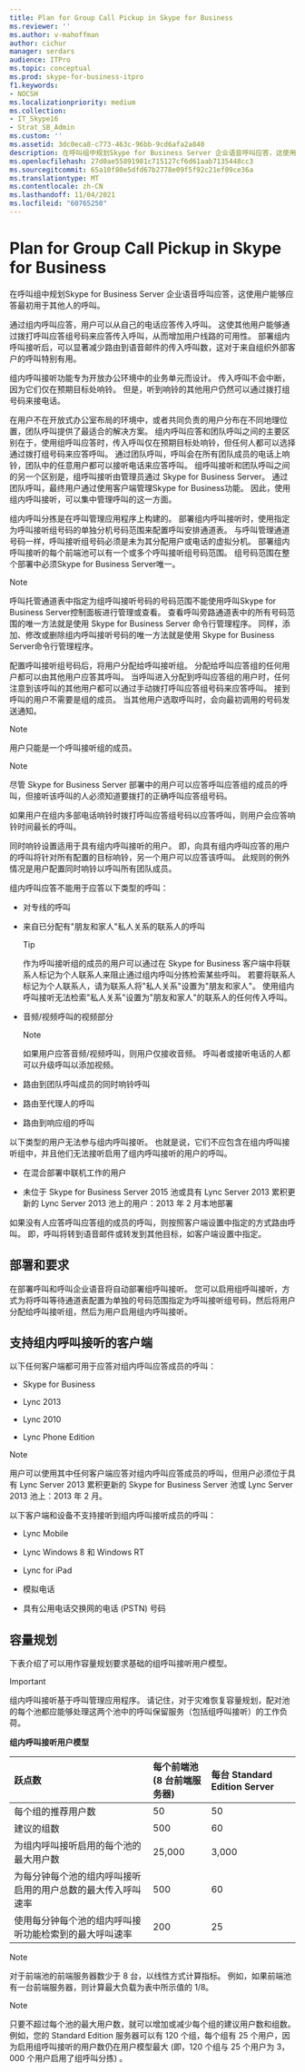 ```yaml
---
title: Plan for Group Call Pickup in Skype for Business
ms.reviewer: ''
ms.author: v-mahoffman
author: cichur
manager: serdars
audience: ITPro
ms.topic: conceptual
ms.prod: skype-for-business-itpro
f1.keywords:
- NOCSH
ms.localizationpriority: medium
ms.collection:
- IT_Skype16
- Strat_SB_Admin
ms.custom: ''
ms.assetid: 3dc0eca8-c773-463c-96bb-9cd6afa2a840
description: 在呼叫组中规划Skype for Business Server 企业语音呼叫应答，这使用户能够应答最初用于其他人的呼叫。
ms.openlocfilehash: 27d0ae55891981c715127cf6d61aab7135448cc3
ms.sourcegitcommit: 65a10f80e5dfd67b2778e09f5f92c21ef09ce36a
ms.translationtype: MT
ms.contentlocale: zh-CN
ms.lasthandoff: 11/04/2021
ms.locfileid: "60765250"
---
```

# <a name="plan-for-group-call-pickup-in-skype-for-business"></a>Plan for Group Call Pickup in Skype for Business
 
在呼叫组中规划Skype for Business Server 企业语音呼叫应答，这使用户能够应答最初用于其他人的呼叫。
  
通过组内呼叫应答，用户可以从自己的电话应答传入呼叫。 这使其他用户能够通过拨打呼叫应答组号码来应答传入呼叫，从而增加用户线路的可用性。 部署组内呼叫接听后，可以显著减少路由到语音邮件的传入呼叫数，这对于来自组织外部客户的呼叫特别有用。
  
组内呼叫接听功能专为开放办公环境中的业务单元而设计。 传入呼叫不会中断，因为它们仅在预期目标处响铃。 但是，听到响铃的其他用户仍然可以通过拨打组号码来接电话。 
  
在用户不在开放式办公室布局的环境中，或者共同负责的用户分布在不同地理位置，团队呼叫提供了最适合的解决方案。 组内呼叫应答和团队呼叫之间的主要区别在于，使用组呼叫应答时，传入呼叫仅在预期目标处响铃，但任何人都可以选择通过拨打组号码来应答呼叫。 通过团队呼叫，呼叫会在所有团队成员的电话上响铃，团队中的任意用户都可以接听电话来应答呼叫。 组呼叫接听和团队呼叫之间的另一个区别是，组呼叫接听由管理员通过 Skype for Business Server。 通过团队呼叫，最终用户通过使用客户端管理Skype for Business功能。 因此，使用组内呼叫接听，可以集中管理呼叫的这一方面。
  
组内呼叫分拣是在呼叫管理应用程序上构建的。 部署组内呼叫接听时，使用指定为呼叫接听组号码的单独分机号码范围来配置呼叫安排通道表。 与呼叫管理通道号码一样，呼叫接听组号码必须是未为其分配用户或电话的虚拟分机。 部署组内呼叫接听的每个前端池可以有一个或多个呼叫接听组号码范围。 组号码范围在整个部署中必须Skype for Business Server唯一。 
  
> [!NOTE]
> 呼叫托管通道表中指定为组呼叫接听号码的号码范围不能使用呼叫Skype for Business Server控制面板进行管理或查看。 查看呼叫旁路通道表中的所有号码范围的唯一方法就是使用 Skype for Business Server 命令行管理程序。 同样，添加、修改或删除组内呼叫接听号码的唯一方法就是使用 Skype for Business Server命令行管理程序。 
  
配置呼叫接听组号码后，将用户分配给呼叫接听组。 分配给呼叫应答组的任何用户都可以由其他用户应答其呼叫。 当呼叫进入分配到呼叫应答组的用户时，任何注意到该呼叫的其他用户都可以通过手动拨打呼叫应答组号码来应答呼叫。 接到呼叫的用户不需要是组的成员。 当其他用户选取呼叫时，会向最初调用的号码发送通知。
  
> [!NOTE]
> 用户只能是一个呼叫接听组的成员。 
  
> [!NOTE]
> 尽管 Skype for Business Server 部署中的用户可以应答呼叫应答组的成员的呼叫，但接听该呼叫的人必须知道要拨打的正确呼叫应答组号码。 
  
如果用户在组内多部电话响铃时拨打呼叫应答组号码以应答呼叫，则用户会应答响铃时间最长的呼叫。
  
同时响铃设置适用于具有组内呼叫接听的用户。 即，向具有组内呼叫应答的用户的呼叫将针对所有配置的目标响铃，另一个用户可以应答该呼叫。 此规则的例外情况是用户配置同时响铃以呼叫所有团队成员。
  
组内呼叫应答不能用于应答以下类型的呼叫：
  
- 对专线的呼叫
    
- 来自已分配有"朋友和家人"私人关系的联系人的呼叫
    
    > [!TIP]
    > 作为呼叫接听组的成员的用户可以通过在 Skype for Business 客户端中将联系人标记为个人联系人来阻止通过组内呼叫分拣检索某些呼叫。 若要将联系人标记为个人联系人，请为联系人将"私人关系"设置为"朋友和家人"。 使用组内呼叫接听无法检索"私人关系"设置为"朋友和家人"的联系人的任何传入呼叫。 
  
- 音频/视频呼叫的视频部分 
    
    > [!NOTE]
    > 如果用户应答音频/视频呼叫，则用户仅接收音频。 呼叫者或接听电话的人都可以升级呼叫以添加视频。 
  
- 路由到团队呼叫成员的同时响铃呼叫
    
- 路由至代理人的呼叫
    
- 路由到响应组的呼叫
    
以下类型的用户无法参与组内呼叫接听。 也就是说，它们不应包含在组内呼叫接听组中，并且他们无法接听启用了组内呼叫接听的用户的呼叫。
  
- 在混合部署中联机工作的用户
    
- 未位于 Skype for Business Server 2015 池或具有 Lync Server 2013 累积更新的 Lync Server 2013 池上的用户：2013 年 2 月本地部署
    
如果没有人应答呼叫应答组的成员的呼叫，则按照客户端设置中指定的方式路由呼叫。 即，呼叫将转到语音邮件或转发到其他目标，如客户端设置中指定。
  
## <a name="deployment-and-requirements"></a>部署和要求

在部署呼叫和呼叫企业语音将自动部署组呼叫接听。 您可以启用组呼叫接听，方式为将呼叫等待通道表配置为单独的号码范围指定为呼叫接听组号码，然后将用户分配给呼叫接听组，然后为用户启用组内呼叫接听。
  
## <a name="clients-supported-for-group-call-pickup"></a>支持组内呼叫接听的客户端

以下任何客户端都可用于应答对组内呼叫应答成员的呼叫：
  
- Skype for Business
    
- Lync 2013
    
- Lync 2010
    
- Lync Phone Edition
    
> [!NOTE]
> 用户可以使用其中任何客户端应答对组内呼叫应答成员的呼叫，但用户必须位于具有 Lync Server 2013 累积更新的 Skype for Business Server 池或 Lync Server 2013 池上：2013 年 2 月。 
  
以下客户端和设备不支持接听到组内呼叫接听成员的呼叫：
  
- Lync Mobile
    
- Lync Windows 8 和 Windows RT
    
- Lync for iPad
    
- 模拟电话
    
- 具有公用电话交换网的电话 (PSTN) 号码
    
## <a name="capacity-planning"></a>容量规划

下表介绍了可以用作容量规划要求基础的组呼叫接听用户模型。
  
> [!IMPORTANT]
> 组内呼叫接听基于呼叫管理应用程序。 请记住，对于灾难恢复容量规划，配对池的每个池都应能够处理这两个池中的呼叫保留服务（包括组呼叫接听）的工作负荷。 
  
**组内呼叫接听用户模型**

|**跃点数**|**每个前端池  <br/>  (8 台前端服务器)**|**每台 Standard Edition Server**|
|:-----|:-----|:-----|
|每个组的推荐用户数  <br/> |50  <br/> |50  <br/> |
|建议的组数  <br/> |500  <br/> |60  <br/> |
|为组内呼叫接听启用的每个池的最大用户数  <br/> |25,000  <br/> |3,000  <br/> |
|为每分钟每个池的组内呼叫接听启用的用户总数的最大传入呼叫速率  <br/> |500  <br/> |60  <br/> |
|使用每分钟每个池的组内呼叫接听功能检索到的最大呼叫速率  <br/> |200  <br/> |25  <br/> |
   
> [!NOTE]
> 对于前端池的前端服务器数少于 8 台，以线性方式计算指标。 例如，如果前端池有一台前端服务器，则计算最大负载为表中所示值的 1/8。 
  
> [!NOTE]
> 只要不超过每个池的最大用户数，就可以增加或减少每个组的建议用户数和组数。 例如，您的 Standard Edition 服务器可以有 120 个组，每个组有 25 个用户，因为启用组呼叫接听的用户数仍在用户模型最大 (即，120 个组与 25 个用户为 3，000 个用户启用了组呼叫分拣) 。 
  

